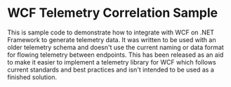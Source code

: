 # WCF Telemetry Correlation Sample

This is sample code to demonstrate how to integrate with WCF on .NET Framework to generate telemetry data. It was written to be used with an older telemetry schema and doesn't use the current naming or data format for flowing telemetry between endpoints. This has been released as an aid to make it easier to implement a telemetry library for WCF which follows current standards and best practices and isn't intended to be used as a finished solution.